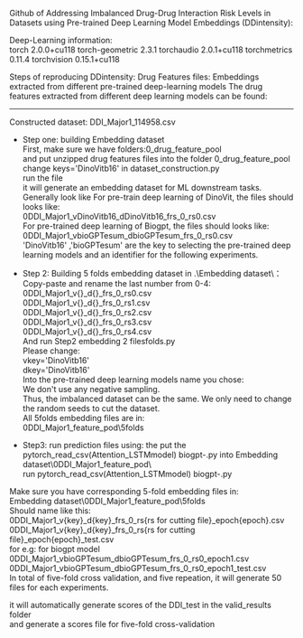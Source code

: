 Github of Addressing Imbalanced Drug-Drug Interaction Risk Levels in Datasets using Pre-trained Deep Learning Model Embeddings (DDintensity):

Deep-Learning information:  
torch                   2.0.0+cu118
torch-geometric         2.3.1
torchaudio              2.0.1+cu118
torchmetrics            0.11.4
torchvision             0.15.1+cu118

Steps of reproducing DDintensity:
Drug Features files:
Embeddings extracted from different pre-trained deep-learning models
The drug features extracted from different deep learning models can be found:
__________________
Constructed dataset:
DDI_Major1_114958.csv

* Step one:  building Embedding dataset  
First, make sure we have folders:0_drug_feature_pool  
and put unzipped drug features files into the folder 0_drug_feature_pool  
change 
keys='DinoVitb16' in dataset_construction.py  
run the file  
it will generate an embedding dataset for ML downstream tasks.  
Generally look like
For pre-train deep learning of DinoVit, the files should looks like:  
0DDI_Major1_vDinoVitb16_dDinoVitb16_frs_0_rs0.csv  
For pre-trained deep learning of Biogpt, the files should looks like:  
0DDI_Major1_vbioGPTesum_dbioGPTesum_frs_0_rs0.csv   
'DinoVitb16' ,'bioGPTesum' are the key to selecting the pre-trained deep learning models and an identifier for the following experiments.  

* Step 2: Building 5 folds embedding dataset
in .\Embedding dataset\：  
Copy-paste and rename the last number from 0-4:  
0DDI_Major1_v{}_d{}_frs_0_rs0.csv  
0DDI_Major1_v{}_d{}_frs_0_rs1.csv  
0DDI_Major1_v{}_d{}_frs_0_rs2.csv  
0DDI_Major1_v{}_d{}_frs_0_rs3.csv  
0DDI_Major1_v{}_d{}_frs_0_rs4.csv  
And run 
Step2 embedding 2 filesfolds.py  
Please change:  
vkey='DinoVitb16'  
dkey='DinoVitb16'  
Into the pre-trained deep learning models name you chose:  
We don't use any negative sampling.  
Thus, the imbalanced dataset can be the same. We only need to change the random seeds to cut the dataset.  
All 5folds embedding files are in:  
0DDI_Major1_feature_pod\5folds  

* Step3: run prediction files using:
the put the pytorch_read_csv(Attention_LSTMmodel) biogpt-.py into 
Embedding dataset\0DDI_Major1_feature_pod\  
run pytorch_read_csv(Attention_LSTMmodel) biogpt-.py  

Make sure you have corresponding 5-fold embedding files in:  
Embedding dataset\0DDI_Major1_feature_pod\5folds   
Should name like this:    
0DDI_Major1_v{key}_d{key}_frs_0_rs{rs for cutting file}_epoch{epoch}.csv  
0DDI_Major1_v{key}_d{key}_frs_0_rs{rs for cutting file}_epoch{epoch}_test.csv  
for e.g:  for biogpt model
0DDI_Major1_vbioGPTesum_dbioGPTesum_frs_0_rs0_epoch1.csv  
0DDI_Major1_vbioGPTesum_dbioGPTesum_frs_0_rs0_epoch1_test.csv    
In total of five-fold cross validation, and five repeation, it will generate 50 files for each experiments.  


it will automatically generate scores of the DDI_test in the valid_results folder  
and generate a scores file for five-fold cross-validation  
